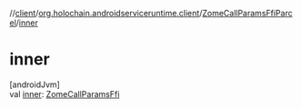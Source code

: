 //[client](../../../index.md)/[org.holochain.androidserviceruntime.client](../index.md)/[ZomeCallParamsFfiParcel](index.md)/[inner](inner.md)

# inner

[androidJvm]\
val [inner](inner.md): [ZomeCallParamsFfi](../-zome-call-params-ffi/index.md)